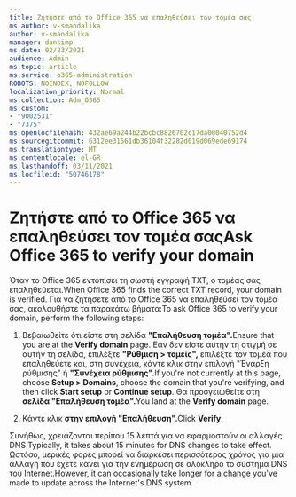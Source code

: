 ```yaml
---
title: Ζητήστε από το Office 365 να επαληθεύσει τον τομέα σας
ms.author: v-smandalika
author: v-smandalika
manager: dansimp
ms.date: 02/23/2021
audience: Admin
ms.topic: article
ms.service: o365-administration
ROBOTS: NOINDEX, NOFOLLOW
localization_priority: Normal
ms.collection: Adm_O365
ms.custom:
- "9002531"
- "7375"
ms.openlocfilehash: 432ae69a244b22bcbc8826702c17da00040752d4
ms.sourcegitcommit: 6312ee31561db36104f32282d019d069ede69174
ms.translationtype: MT
ms.contentlocale: el-GR
ms.lasthandoff: 03/11/2021
ms.locfileid: "50746178"
---
```

# <a name="ask-office-365-to-verify-your-domain"></a><span data-ttu-id="ff8a6-102">Ζητήστε από το Office 365 να επαληθεύσει τον τομέα σας</span><span class="sxs-lookup"><span data-stu-id="ff8a6-102">Ask Office 365 to verify your domain</span></span>

<span data-ttu-id="ff8a6-103">Όταν το Office 365 εντοπίσει τη σωστή εγγραφή TXT, ο τομέας σας επαληθεύεται.</span><span class="sxs-lookup"><span data-stu-id="ff8a6-103">When Office 365 finds the correct TXT record, your domain is verified.</span></span> <span data-ttu-id="ff8a6-104">Για να ζητήσετε από το Office 365 να επαληθεύσει τον τομέα σας, ακολουθήστε τα παρακάτω βήματα:</span><span class="sxs-lookup"><span data-stu-id="ff8a6-104">To ask Office 365 to verify your domain, perform the following steps:</span></span>

1. <span data-ttu-id="ff8a6-105">Βεβαιωθείτε ότι είστε στη σελίδα **"Επαλήθευση τομέα".**</span><span class="sxs-lookup"><span data-stu-id="ff8a6-105">Ensure that you are at the **Verify domain** page.</span></span> <span data-ttu-id="ff8a6-106">Εάν δεν είστε αυτήν τη στιγμή σε αυτήν τη σελίδα, επιλέξτε **"Ρύθμιση > τομείς",**  επιλέξτε τον τομέα που επαληθεύετε και, στη συνέχεια, κάντε κλικ στην επιλογή "Έναρξη ρύθμισης" ή **"Συνέχεια ρύθμισης".**</span><span class="sxs-lookup"><span data-stu-id="ff8a6-106">If you're not currently at this page, choose **Setup > Domains**, choose the domain that you're verifying, and then click **Start setup** or **Continue setup**.</span></span> <span data-ttu-id="ff8a6-107">Θα προσγειωθείτε στη **σελίδα "Επαλήθευση τομέα".**</span><span class="sxs-lookup"><span data-stu-id="ff8a6-107">You land at the **Verify domain** page.</span></span>

2. <span data-ttu-id="ff8a6-108">Κάντε κλικ **στην επιλογή "Επαλήθευση".**</span><span class="sxs-lookup"><span data-stu-id="ff8a6-108">Click **Verify**.</span></span>

<span data-ttu-id="ff8a6-109">Συνήθως, χρειάζονται περίπου 15 λεπτά για να εφαρμοστούν οι αλλαγές DNS.</span><span class="sxs-lookup"><span data-stu-id="ff8a6-109">Typically, it takes about 15 minutes for DNS changes to take effect.</span></span> <span data-ttu-id="ff8a6-110">Ωστόσο, μερικές φορές μπορεί να διαρκέσει περισσότερος χρόνος για μια αλλαγή που έχετε κάνει για την ενημέρωση σε ολόκληρο το σύστημα DNS του Internet.</span><span class="sxs-lookup"><span data-stu-id="ff8a6-110">However, it can occasionally take longer for a change you've made to update across the Internet's DNS system.</span></span>

